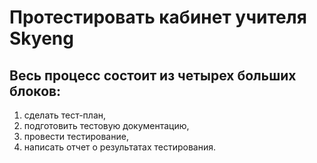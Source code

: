 # Протестировать кабинет учителя Skyeng

## Весь процесс состоит из четырех больших блоков:

1. сделать тест-план,
2. подготовить тестовую документацию,
3. провести тестирование,
4. написать отчет о результатах тестирования. 
